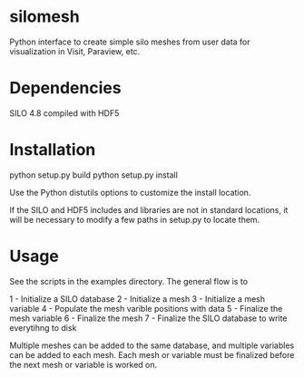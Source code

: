 silomesh
========

Python interface to create simple silo meshes from user data for visualization in Visit, Paraview, etc.

Dependencies
============

SILO 4.8 compiled with HDF5

Installation
============

python setup.py build
python setup.py install

Use the Python distutils options to customize the install location.

If the SILO and HDF5 includes and libraries are not in standard locations, it will be necessary to modify a few paths in setup.py to locate them.

Usage
=====

See the scripts in the examples directory.  The general flow is to

1 - Initialize a SILO database
2 - Initialize a mesh
3 - Initialize a mesh variable
4 - Populate the mesh varible positions with data
5 - Finalize the mesh variable
6 - Finalize the mesh
7 - Finalize the SILO database to write everytihng to disk


Multiple meshes can be added to the same database, and multiple variables can be added to each mesh.  Each mesh or variable must be finalized before the next mesh or variable is worked on.
